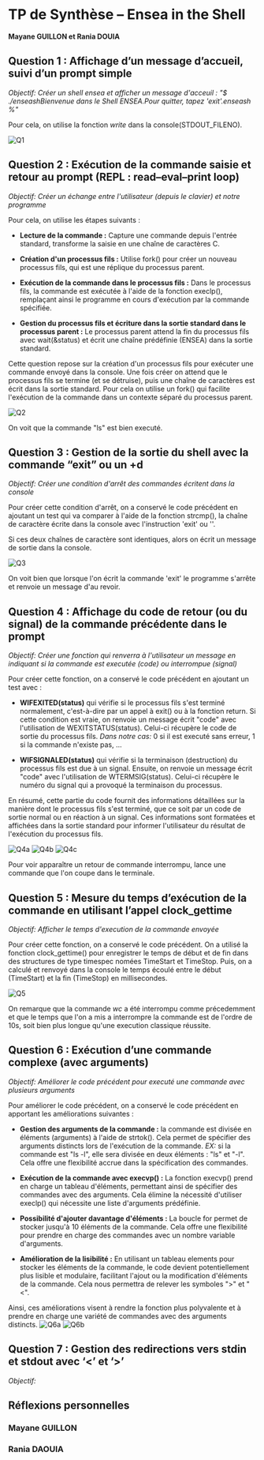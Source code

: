 # TP de Synthèse – Ensea in the Shell

**Mayane GUILLON et Rania DOUIA**

## Question 1 : Affichage d’un message d’accueil, suivi d’un prompt simple
*Objectif: Créer un shell ensea et afficher un message d'acceuil : "$ ./enseashBienvenue dans le Shell ENSEA.Pour quitter, tapez 'exit'.enseash %"*

Pour cela, on utilise la fonction *write* dans la console(STDOUT_FILENO).

![Q1](img/q1shell.png)

## Question 2 : Exécution de la commande saisie et retour au prompt (REPL : read–eval–print loop)
*Objectif: Créer un échange entre l'utilisateur (depuis le clavier) et notre programme*

Pour cela, on utilise les étapes suivants :

* **Lecture de la commande :** Capture une commande depuis l'entrée standard, transforme la saisie en une chaîne de caractères C.

* **Création d'un processus fils :** Utilise fork() pour créer un nouveau processus fils, qui est une réplique du processus parent.

* **Exécution de la commande dans le processus fils :** Dans le processus fils, la commande est exécutée à l'aide de la fonction execlp(), remplaçant ainsi le programme en cours d'exécution par la commande spécifiée.

* **Gestion du processus fils et écriture dans la sortie standard dans le processus parent :** Le processus parent attend la fin du processus fils avec wait(&status) et écrit une chaîne prédéfinie (ENSEA) dans la sortie standard.

Cette question repose sur la création d'un processus fils pour exécuter une commande envoyé dans la console. Une fois créer on attend que le processus fils se termine (et se détruise), puis une chaîne de caractères est écrit dans la sortie standard. Pour cela on utilise un fork() qui facilite l'exécution de la commande dans un contexte séparé du processus parent.

![Q2](img/q2shell.png) 

On voit que la commande "ls" est bien executé.

## Question 3 : Gestion de la sortie du shell avec la commande “exit” ou un <ctrl>+d
*Objectif: Créer une condition d'arrêt des commandes écritent dans la console*

Pour créer cette condition d'arrêt, on a conservé le code précédent en ajoutant un test qui va comparer à l'aide de la fonction strcmp(), la chaîne de caractère écrite dans la console avec l'instruction 'exit' ou ''. 

Si ces deux chaînes de caractère sont identiques, alors on écrit un message de sortie dans la console.

![Q3](img/q3shell.png)

On voit bien que lorsque l'on écrit la commande 'exit' le programme s'arrête et renvoie un message d'au revoir. 

## Question 4 : Affichage du code de retour (ou du signal) de la commande précédente dans le prompt 
*Objectif: Créer une fonction qui renverra à l'utilisateur un message en indiquant si la commande est executée (code) ou interrompue (signal)*

Pour créer cette fonction, on a conservé le code précédent en ajoutant un test avec : 

* **WIFEXITED(status)** qui vérifie si le processus fils s'est terminé normalement, c'est-à-dire par un appel à exit() ou à la fonction return. Si cette condition est vraie, on renvoie un message écrit "code" avec l'utilisation de WEXITSTATUS(status). Celui-ci récupère le code de sortie du processus fils. *Dans notre cas:* 0 si il est executé sans erreur, 1 si la commande n'existe pas, ...

* **WIFSIGNALED(status)** qui vérifie si la terminaison (destruction) du processus fils est due à un signal. Ensuite, on renvoie un message écrit "code" avec l'utilisation de WTERMSIG(status). Celui-ci récupère le numéro du signal qui a provoqué la terminaison du processus. 

En résumé, cette partie du code fournit des informations détaillées sur la manière dont le processus fils s'est terminé, que ce soit par un code de sortie normal ou en réaction à un signal. Ces informations sont formatées et affichées dans la sortie standard pour informer l'utilisateur du résultat de l'exécution du processus fils.

![Q4a](img/q4shell.png)
![Q4b](img/q4terminal1.png)
![Q4c](img/q4Terminal2.png)

Pour voir apparaître un retour de commande interrompu, lance une commande que l'on coupe dans le terminale.

## Question 5 : Mesure du temps d’exécution de la commande en utilisant l’appel clock_gettime 
*Objectif: Afficher le temps d'execution de la commande envoyée*

Pour créer cette fonction, on a conservé le code précédent. On a utilisé la fonction clock_gettime() pour enregistrer le temps de début et de fin dans des structures de type timespec nomées TimeStart et TimeStop.
Puis, on a calculé et renvoyé dans la console le temps écoulé entre le début (TimeStart) et la fin (TimeStop) en millisecondes.

![Q5](img/q5shell.png)

On remarque que la commande *wc* a été interrompu comme précedemment et que le temps que l'on a mis a interrompre la commande est de l'ordre de 10s, soit bien plus longue qu'une execution classique réussite.

## Question 6 : Exécution d’une commande complexe (avec arguments) 
*Objectif: Améliorer le code précédent pour executé une commande avec plusieurs arguments*

Pour améliorer le code précédent, on a conservé le code précédent en apportant les améliorations suivantes :

* **Gestion des arguments de la commande :** la commande est divisée en éléments (arguments) à l'aide de strtok(). Cela permet de spécifier des arguments distincts lors de l'exécution de la commande. *EX:* si la commande est "ls -l", elle sera divisée en deux éléments : "ls" et "-l". Cela offre une flexibilité accrue dans la spécification des commandes.


* **Exécution de la commande avec execvp() :** La fonction execvp() prend en charge un tableau d'éléments, permettant ainsi de spécifier des commandes avec des arguments. Cela élimine la nécessité d'utiliser execlp() qui nécessite une liste d'arguments prédéfinie.

* **Possibilité d'ajouter davantage d'éléments :** La boucle for permet de stocker jusqu'à 10 éléments de la commande. Cela offre une flexibilité pour prendre en charge des commandes avec un nombre variable d'arguments.

* **Amélioration de la lisibilité :** En utilisant un tableau elements pour stocker les éléments de la commande, le code devient potentiellement plus lisible et modulaire, facilitant l'ajout ou la modification d'éléments de la commande. Cela nous permettra de relever les symboles ">" et "<".

Ainsi, ces améliorations visent à rendre la fonction plus polyvalente et à prendre en charge une variété de commandes avec des arguments distincts.
![Q6a](img/q6shell.png)
![Q6b](img/q6debugger.png)
## Question 7 : Gestion des redirections vers stdin et stdout avec ‘<’ et ‘>’ 
*Objectif:*

## Réflexions personnelles
### Mayane GUILLON
### Rania DAOUIA 
